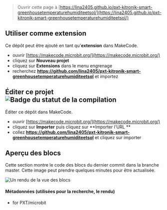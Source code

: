 
> Ouvrir cette page à [https://lina2405.github.io/pxt-kitronik-smart-greenhousetemperaturehumiditeetsol/](https://lina2405.github.io/pxt-kitronik-smart-greenhousetemperaturehumiditeetsol/)

## Utiliser comme extension

Ce dépôt peut être ajouté en tant qu'**extension** dans MakeCode.

* ouvrir [https://makecode.microbit.org/](https://makecode.microbit.org/)
* cliquez sur **Nouveau projet**
* cliquez sur **Extensions** dans le menu engrenage
* recherchez **https://github.com/lina2405/pxt-kitronik-smart-greenhousetemperaturehumiditeetsol** et importez

## Éditer ce projet ![Badge du statut de la compilation](https://github.com/lina2405/pxt-kitronik-smart-greenhousetemperaturehumiditeetsol/workflows/MakeCode/badge.svg)

Éditer ce dépôt dans MakeCode.

* ouvrir [https://makecode.microbit.org/](https://makecode.microbit.org/)
* cliquez sur **Importer** puis cliquez sur **Importer l'URL **
* collez **https://github.com/lina2405/pxt-kitronik-smart-greenhousetemperaturehumiditeetsol** et cliquez sur importer

## Aperçu des blocs

Cette section montre le code des blocs du dernier commit dans la branche master.
Cette image peut prendre quelques minutes pour être actualisée.

![Un rendu de la vue des blocs](https://github.com/lina2405/pxt-kitronik-smart-greenhousetemperaturehumiditeetsol/raw/master/.github/makecode/blocks.png)

#### Métadonnées (utilisées pour la recherche, le rendu)

* for PXT/microbit
<script src="https://makecode.com/gh-pages-embed.js"></script><script>makeCodeRender("{{ site.makecode.home_url }}", "{{ site.github.owner_name }}/{{ site.github.repository_name }}");</script>
